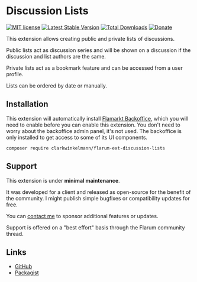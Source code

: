# Discussion Lists

[![MIT license](https://img.shields.io/badge/license-MIT-blue.svg)](https://github.com/clarkwinkelmann/flarum-ext-discussion-lists/blob/master/LICENSE.txt) [![Latest Stable Version](https://img.shields.io/packagist/v/clarkwinkelmann/flarum-ext-discussion-lists.svg)](https://packagist.org/packages/clarkwinkelmann/flarum-ext-discussion-lists) [![Total Downloads](https://img.shields.io/packagist/dt/clarkwinkelmann/flarum-ext-discussion-lists.svg)](https://packagist.org/packages/clarkwinkelmann/flarum-ext-discussion-lists) [![Donate](https://img.shields.io/badge/paypal-donate-yellow.svg)](https://www.paypal.me/clarkwinkelmann)

This extension allows creating public and private lists of discussions.

Public lists act as discussion series and will be shown on a discussion if the discussion and list authors are the same.

Private lists act as a bookmark feature and can be accessed from a user profile.

Lists can be ordered by date or manually.

## Installation

This extension will automatically install [Flamarkt Backoffice](https://github.com/flamarkt/backoffice), which you will need to enable before you can enable this extension.
You don't need to worry about the backoffice admin panel, it's not used.
The backoffice is only installed to get access to some of its UI components.

    composer require clarkwinkelmann/flarum-ext-discussion-lists

## Support

This extension is under **minimal maintenance**.

It was developed for a client and released as open-source for the benefit of the community.
I might publish simple bugfixes or compatibility updates for free.

You can [contact me](https://clarkwinkelmann.com/flarum) to sponsor additional features or updates.

Support is offered on a "best effort" basis through the Flarum community thread.

## Links

- [GitHub](https://github.com/clarkwinkelmann/flarum-ext-discussion-lists)
- [Packagist](https://packagist.org/packages/clarkwinkelmann/flarum-ext-discussion-lists)
